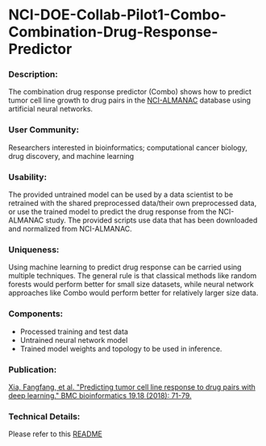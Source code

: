 # NCI-DOE-Collab-Pilot1-Combo-Combination-Drug-Response-Predictor

### Description:
The combination drug response predictor (Combo) shows how to predict tumor cell line growth to drug pairs in the [NCI-ALMANAC](https://www.ncbi.nlm.nih.gov/pubmed/28446463) database using artificial neural networks.


### User Community:	
Researchers interested in bioinformatics; computational cancer biology, drug discovery, and machine learning 

### Usability:	
The provided untrained model can be used by a data scientist to be retrained with the shared preprocessed data/their own preprocessed data, or use the trained model to predict the drug response from the NCI-ALMANAC study. The provided scripts use data that has been downloaded and normalized from NCI-ALMANAC.

### Uniqueness:	
Using machine learning to predict drug response can be carried using multiple techniques. The general rule is that classical methods like random forests would perform better for small size datasets, while neural network approaches like Combo would perform better for relatively larger size data.

### Components:	
* Processed training and test data
* Untrained neural network model
* Trained model weights and topology to be used in inference.

### Publication:
[Xia, Fangfang, et al. "Predicting tumor cell line response to drug pairs with deep learning." BMC bioinformatics 19.18 (2018): 71-79.](https://bmcbioinformatics.biomedcentral.com/articles/10.1186/s12859-018-2509-3?optIn=true)

### Technical Details:
Please refer to this [README](./Pilot1/Combo/README.md)
